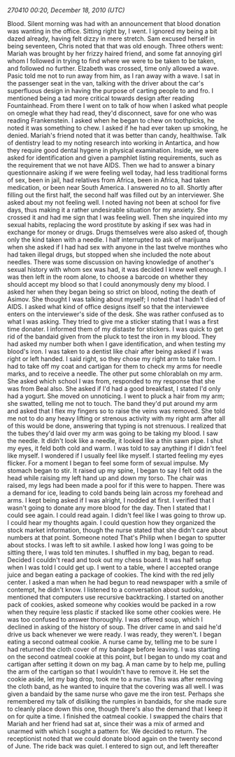 *270410 00:20, December 18, 2010 (UTC)*

Blood. Silent morning was had with an announcement that blood donation was wanting in the office. Sitting right by, I went. I ignored my being a bit dazed already, having felt dizzy in mere stretch. Sam excused herself in being seventeen, Chris noted that that was old enough. Three others went: Mariah was brought by her frizzy haired friend, and some fat annoying girl whom I followed in trying to find where we were to be taken to be taken, and followed no further. Elzabeth was crossed, time only allowed a wave. Pasic told me not to run away from him, as I ran away with a wave. I sat in the passenger seat in the van, talking with the driver about the car's superfluous design in having the purpose of carting people to and fro. I mentioned being a tad more critical towards design after reading Fountainhead. From there I went on to talk of how when I asked what people on omegle what they had read, they'd disconnect, save for one who was reading Frankenstein. I asked when he began to chew on toothpicks, he noted it was something to chew. I asked if he had ever taken up smoking, he denied. Mariah's friend noted that it was better than candy, healthwise. Talk of dentistry lead to my noting research into working in Antartica, and how they require good dental hygene in physical examination. Inside, we were asked for identification and given a pamphlet listing requirements, such as the requirement that we not have AIDS. Then we had to answer a binary questionnaire asking if we were feeling well today, had less traditional forms of sex, been in jail, had relatives from Africa, been in Africa, had taken medication, or been near South America. I answered no to all. Shortly after filling out the first half, the second half was filled out by an interviewer. She asked about my not feeling well. I noted having not been at school for five days, thus making it a rather undesirable situation for my anxiety. She crossed it and had me sign that I was feeling well. Then she inquired into my sexual habits, replacing the word prostitute by asking if sex was had in exchange for money or drugs. Drugs themselves were also asked of, though only the kind taken with a needle. I half interrupted to ask of marijuana when she asked if I had had sex with anyone in the last twelve monthes who had taken illegal drugs, but stopped when she included the note about needles. There was some discussion on having knowledge of another's sexual history with whom sex was had, it was decided I knew well enough. I was then left in the room alone, to choose a barcode on whether they should accept my blood so that I could anonymously deny my blood. I asked her when they began being so strict on blood, noting the death of Asimov. She thought I was talking about myself; I noted that I hadn't died of AIDS. I asked what kind of office designs itself so that the interviewee enters on the interviewer's side of the desk. She was rather confused as to what I was asking. They tried to give me a sticker stating that I was a first time donater. I informed them of my distaste for stickers. I was quick to get rid of the bandaid given from the pluck to test the iron in my blood. They had asked my number both when I gave identification, and when testing my blood's iron. I was taken to a dentist like chair after being asked if I was right or left handed. I said right, so they chose my right arm to take from. I had to take off my coat and cartigan for them to check my arms for needle marks, and to receive a needle. The other put some chlorablah on my arm. She asked which school I was from, responded to my response that she was from Beal also. She asked if I'd had a good breakfast, I stated I'd only had a yogurt. She moved on unnoticing. I went to pluck a hair from my arm; she swatted, telling me not to touch. The band they'd put around my arm and asked that I flex my fingers so to raise the veins was removed. She told me not to do any heavy lifting or strenous activity with my right arm after all of this would be done, answering that typing is not strenuous. I realized that the tubes they'd laid over my arm was going to be taking my blood. I saw the needle. It didn't look like a needle, it looked like a thin sawn pipe. I shut my eyes, it feld both cold and warm. I was told to say anything if I didn't feel like myself. I wondered if I usually feel like myself. I started feeling my eyes flicker. For a moment I began to feel some form of sexual impulse. My stomach began to stir. It raised up my spine, I began to say I felt odd in the head while raising my left hand up and down my torso. The chair was raised, my legs had been made a pool for if this were to happen. There was a demand for ice, leading to cold bands being lain across my forehead and arms. I kept being asked if I was alright, I nodded at first. I verified that I wasn't going to donate any more blood for the day. Then I stated that I could see again. I could read again. I didn't feel like I was going to throw up. I could hear my thoughts again. I could question how they organized the stock market information, though the nurse stated that she didn't care about numbers at that point. Someone noted That's Philip when I began to sputter about stocks. I was left to sit awhile. I asked how long I was going to be sitting there, I was told ten minutes. I shuffled in my bag, began to read. Decided I couldn't read and took out my chess board. It was half setup when I was told I could get up. I went to a table, where I accepted orange juice and began eating a package of cookies. The kind with the red jelly center. I asked a man when he had begun to read newspaper with a smile of contempt, he didn't know. I listened to a conversation about sudoku, mentioned that computers use recursive backtracking. I started on another pack of cookies, asked someone why cookies would be packed in a row when they require less plastic if stacked like some other cookies were. He was too confused to answer thoroughly. I was offered soup, which I declined in asking of the history of soup. The driver came in and said he'd drive us back whenever we were ready. I was ready, they weren't. I began eating a second oatmeal cookie. A nurse came by, telling me to be sure I had returned the cloth cover of my bandage before leaving. I was starting on the second oatmeal cookie at this point, but I began to undo my coat and cartigan after setting it down on my bag. A man came by to help me, pulling the arm of the cartigan so that I wouldn't have to remove it. He set the cookie aside, let my bag drop, took me to a nurse. This was after removing the cloth band, as he wanted to inquire that the covering was all well. I was given a bandaid by the same nurse who gave me the iron test. Perhaps she remembered my talk of disliking the rumples in bandaids, for she made sure to cleanly place down this one, though there's also the demand that I keep it on for quite a time. I finished the oatmeal cookie. I swapped the chairs that Mariah and her friend had sat at, since their was a mix of armed and unarmed with which I sought a pattern for. We decided to return. The receptionist noted that we could donate blood again on the twenty second of June. The ride back was quiet. I entered to sign out, and left thereafter

